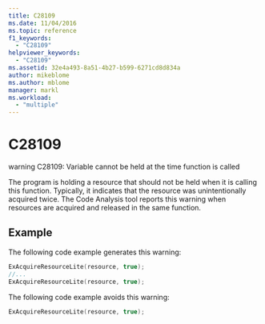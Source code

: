 ```yaml
---
title: C28109
ms.date: 11/04/2016
ms.topic: reference
f1_keywords:
  - "C28109"
helpviewer_keywords:
  - "C28109"
ms.assetid: 32e4a493-8a51-4b27-b599-6271cd8d834a
author: mikeblome
ms.author: mblome
manager: markl
ms.workload:
  - "multiple"
---
```

# C28109
warning C28109: Variable cannot be held at the time function is called

 The program is holding a resource that should not be held when it is calling this function. Typically, it indicates that the resource was unintentionally acquired twice. The Code Analysis tool reports this warning when resources are acquired and released in the same function.

## Example
 The following code example generates this warning:

```cpp
ExAcquireResourceLite(resource, true);
//...
ExAcquireResourceLite(resource, true);
```

 The following code example avoids this warning:

```cpp
ExAcquireResourceLite(resource, true);
```
